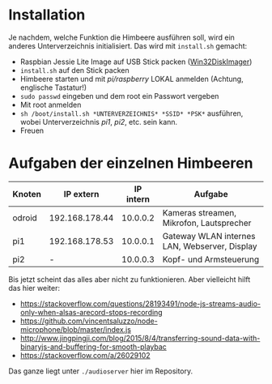 # Installation

Je nachdem, welche Funktion die Himbeere ausführen soll, wird ein anderes
Unterverzeichnis initialisiert. Das wird mit `install.sh` gemacht:

* Raspbian Jessie Lite Image auf USB Stick packen ([Win32DiskImager](https://sourceforge.net/projects/win32diskimager/))
* `install.sh` auf den Stick packen
* Himbeere starten und mit *pi/raspberry* LOKAL anmelden (Achtung, englische Tastatur!)
* `sudo passwd` eingeben und dem root ein Passwort vergeben
* Mit root anmelden
* `sh /boot/install.sh *UNTERVERZEICHNIS* *SSID* *PSK*` ausführen, wobei Unterverzeichnis *pi1*, *pi2*, etc. sein kann.
* Freuen

# Aufgaben der einzelnen Himbeeren

|Knoten|IP extern|IP intern|Aufgabe|
|---|---|---|---|
|odroid|192.168.178.44|10.0.0.2|Kameras streamen, Mikrofon, Lautsprecher|
|pi1|192.168.178.53|10.0.0.1|Gateway WLAN internes LAN, Webserver, Display|
|pi2|-|10.0.0.3|Kopf- und Armsteuerung|


Bis jetzt scheint das alles aber nicht zu funktionieren. Aber vielleicht hilft das hier weiter:
- https://stackoverflow.com/questions/28193491/node-js-streams-audio-only-when-alsas-arecord-stops-recording
- https://github.com/vincentsaluzzo/node-microphone/blob/master/index.js
- http://www.jingpingji.com/blog/2015/8/4/transferring-sound-data-with-binaryjs-and-buffering-for-smooth-playbac
- https://stackoverflow.com/a/26029102

Das ganze liegt unter `./audioserver` hier im Repository.
